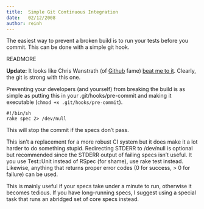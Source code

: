 ```yaml
---
title:  Simple Git Continuous Integration
date:   02/12/2008
author: reinh
---
```


The easiest way to prevent a broken build is to run your tests before you commit. This can be done with a simple git hook.

READMORE

**Update:** It looks like Chris Wanstrath (of [Github](http://github.com "Secure Git hosting and collaborative development &mdash; GitHub") fame) [beat me to it](http://ozmm.org/posts/git_post_commit_for_profit.html "Git post-commit for profit &mdash; ones zeros majors and minors"). Clearly, the git is strong with this one.

Preventing your developers (and yourself) from breaking the build is as simple as putting this in your .git/hooks/pre-commit and making it executable (`chmod +x .git/hooks/pre-commit`).

    #!/bin/sh
    rake spec 2> /dev/null

This will stop the commit if the specs don’t pass.

This isn’t a replacement for a more robust CI system but it does make it a lot harder to do something stupid. Redirecting STDERR to /dev/null is optional but recommended since the STDERR output of failing specs isn’t useful. It you use Test::Unit instead of RSpec (for shame), use rake test instead. Likewise, anything that returns proper error codes (0 for success, > 0 for failure) can be used.

This is mainly useful if your specs take under a minute to run, otherwise it becomes tedious. If you have long-running specs, I suggest using a special task that runs an abridged set of core specs instead.
